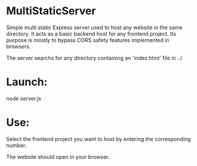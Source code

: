 # MultiStaticServer
Simple multi static Express server used to host any website in the same directory. 
It acts as a basic backend host for any frontend project. 
Its purpose is mostly to bypass CORS safety features implemented in browsers.

The server searchs for any directory containing an 'index.html' file in ../

# Launch:
node server.js

# Use:
Select the frontend project you want to host by entering the corresponding number.

The website should open in your browser.
